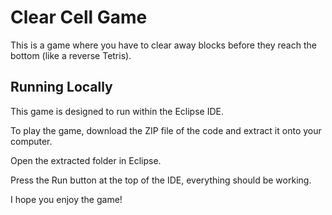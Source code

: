 # Clear Cell Game

This is a game where you have to clear away blocks before they reach the bottom (like a reverse Tetris).

## Running Locally

This game is designed to run within the Eclipse IDE. 

To play the game, download the ZIP file of the code and extract it onto your computer.

Open the extracted folder in Eclipse.

Press the Run button at the top of the IDE, everything should be working.

I hope you enjoy the game!